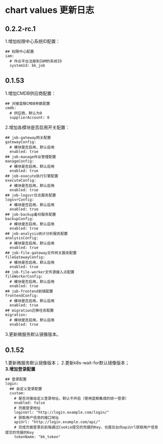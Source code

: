 # chart values 更新日志

## 0.2.2-rc.1
1.增加权限中心系统ID配置：
```shell script
## 权限中心配置
iam:
  # 作业平台注册到IAM的系统ID
  systemId: bk_job
```

## 0.1.53
1.增加CMDB供应商配置：
```shell script
## 对接蓝鲸CMDB参数配置
cmdb:
  # 供应商，默认为0
  supplierAccount: 0
```
2.增加各模块是否启用开关配置：
```shell script
## job-gateway网关配置
gatewayConfig:
  # 模块是否启用，默认启用
  enabled: true
## job-manage作业管理配置
manageConfig:
  # 模块是否启用，默认启用
  enabled: true
## job-execute执行引擎配置
executeConfig:
  # 模块是否启用，默认启用
  enabled: true
## job-logsvr日志服务配置
logsvrConfig:
  # 模块是否启用，默认启用
  enabled: true
## job-backup备份服务配置
backupConfig:
  # 模块是否启用，默认启用
  enabled: true
## job-analysis统计分析服务配置
analysisConfig:
  # 模块是否启用，默认启用
  enabled: true
## job-file-gateway文件网关服务配置
fileGatewayConfig:
  # 模块是否启用，默认启用
  enabled: true
## job-file-worker文件源接入点配置
fileWorkerConfig:
  # 模块是否启用，默认启用
  enabled: true
## job-frontend前端配置
frontendConfig:
  # 模块是否启用，默认启用
  enabled: true
## migration迁移任务配置
migration:
  # 模块是否启用，默认启用
  enabled: true
```
3.更新微服务默认镜像版本。


## 0.1.52
1.更新微服务默认镜像版本；
2.更新k8s-wait-for默认镜像版本；  
**3.增加登录配置**  
```shell script
## 登录配置
login:
  ## 自定义登录配置
  custom:
    # 是否对接自定义登录地址，默认不开启（使用蓝鲸集成的统一登录）
    enabled: false
    # 页面登录地址
    loginUrl: "http://login.example.com/login/"
    # 获取用户信息的接口地址
    apiUrl: "http://login.example.com/api/"
    # 完成页面登录后前端通过Cookie提交的凭据的Key，也是后台向apiUrl获取用户信息提交的凭据的Key
    tokenName: "bk_token"
```
